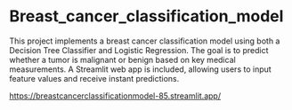 # Breast_cancer_classification_model
This project implements a breast cancer classification model using both a Decision Tree Classifier and Logistic Regression. The goal is to predict whether a tumor is malignant or benign based on key medical measurements.  A Streamlit web app is included, allowing users to input feature values and receive instant predictions.

https://breastcancerclassificationmodel-85.streamlit.app/
